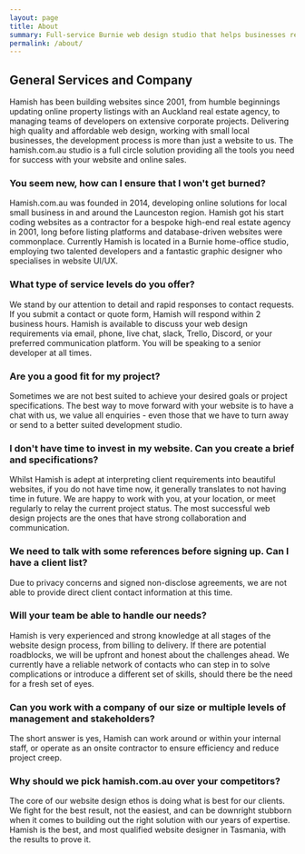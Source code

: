 ```yaml
---
layout: page
title: About
summary: Full-service Burnie web design studio that helps businesses realise their online competitive potential. Website design for your business needs, whether it be a simple single-page website or eCommerce store.
permalink: /about/
---
```


## General Services and Company
Hamish has been building websites since 2001, from humble beginnings updating online property listings with an Auckland real estate agency, to managing teams of developers on extensive corporate projects. Delivering high quality and affordable web design, working with small local businesses, the development process is more than just a website to us. The hamish.com.au studio is a full circle solution providing all the tools you need for success with your website and online sales.

### You seem new, how can I ensure that I won't get burned?
Hamish.com.au was founded in 2014, developing online solutions for local small business in and around the Launceston region. Hamish got his start coding websites as a contractor for a bespoke high-end real estate agency in 2001, long before listing platforms and database-driven websites were commonplace. Currently Hamish is located in a Burnie home-office studio, employing two talented developers and a fantastic graphic designer who specialises in website UI/UX.

### What type of service levels do you offer?
We stand by our attention to detail and rapid responses to contact requests. If you submit a contact or quote form, Hamish will respond within 2 business hours. Hamish is available to discuss your web design requirements via email, phone, live chat, slack, Trello, Discord, or your preferred communication platform. You will be speaking to a senior developer at all times.

### Are you a good fit for my project?
Sometimes we are not best suited to achieve your desired goals or project specifications. The best way to move forward with your website is to have a chat with us, we value all enquiries - even those that we have to turn away or send to a better suited development studio.

### I don't have time to invest in my website. Can you create a brief and specifications?
Whilst Hamish is adept at interpreting client requirements into beautiful websites, if you do not have time now, it generally translates to not having time in future. We are happy to work with you, at your location, or meet regularly to relay the current project status. The most successful web design projects are the ones that have strong collaboration and communication.

### We need to talk with some references before signing up. Can I have a client list?
Due to privacy concerns and signed non-disclose agreements, we are not able to provide direct client contact information at this time.

### Will your team be able to handle our needs?
Hamish is very experienced and strong knowledge at all stages of the website design process, from billing to delivery. If there are potential roadblocks, we will be upfront and honest about the challenges ahead. We currently have a reliable network of contacts who can step in to solve complications or introduce a different set of skills, should there be the need for a fresh set of eyes.

### Can you work with a company of our size or multiple levels of management and stakeholders?
The short answer is yes, Hamish can work around or within your internal staff, or operate as an onsite contractor to ensure efficiency and reduce project creep.

### Why should we pick hamish.com.au over your competitors?
The core of our website design ethos is doing what is best for our clients. We fight for the best result, not the easiest, and can be downright stubborn when it comes to building out the right solution with our years of expertise. Hamish is the best, and most qualified website designer in Tasmania, with the results to prove it.